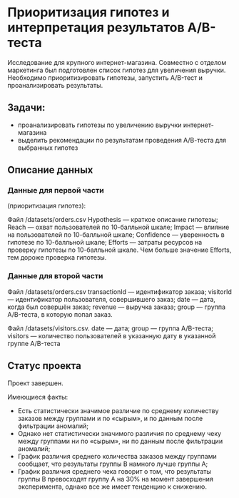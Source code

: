 # Приоритизация гипотез и интерпретация результатов А/В-теста

Исследование для крупного интернет-магазина. Совместно с отделом маркетинга был подготовлен список гипотез для увеличения выручки. Необходимо приоритизировать гипотезы, запустить A/B-тест и проанализировать результаты. 

## Задачи:

- проанализировать гипотезы по увеличению выручки интернет-магазина
- выделить рекомендации по результатам проведения А/В-теста для выбранных гипотез

## Описание данных

### Данные для первой части 
(приоритизация гипотез):

Файл /datasets/orders.csv
Hypothesis — краткое описание гипотезы;
Reach — охват пользователей по 10-балльной шкале;
Impact — влияние на пользователей по 10-балльной шкале;
Confidence — уверенность в гипотезе по 10-балльной шкале;
Efforts — затраты ресурсов на проверку гипотезы по 10-балльной шкале. Чем больше значение Efforts, тем дороже проверка гипотезы.

### Данные для второй части

Файл /datasets/orders.csv
transactionId — идентификатор заказа;
visitorId — идентификатор пользователя, совершившего заказ;
date — дата, когда был совершён заказ;
revenue — выручка заказа;
group — группа A/B-теста, в которую попал заказ.

Файл /datasets/visitors.csv. 
date — дата;
group — группа A/B-теста;
visitors — количество пользователей в указанную дату в указанной группе A/B-теста

## Статус проекта

Проект завершен.

Имеющиеся факты:

- Есть статистически значимое различие по среднему количеству заказов между группами и по «сырым», и по данным после фильтрации аномалий;
- Однако нет статистически значимого различия по среднему чеку между группами ни по «сырым», ни по данным после фильтрации аномалий;
- График различия среднего количества заказов между группами сообщает, что результаты группы B намного лучше группы A;
- График различия среднего чека говорит о том, что результаты группы B превосходят группу А на 30% на момент завершения эксперимента, однако все же имеет тенденцию к снижению.
